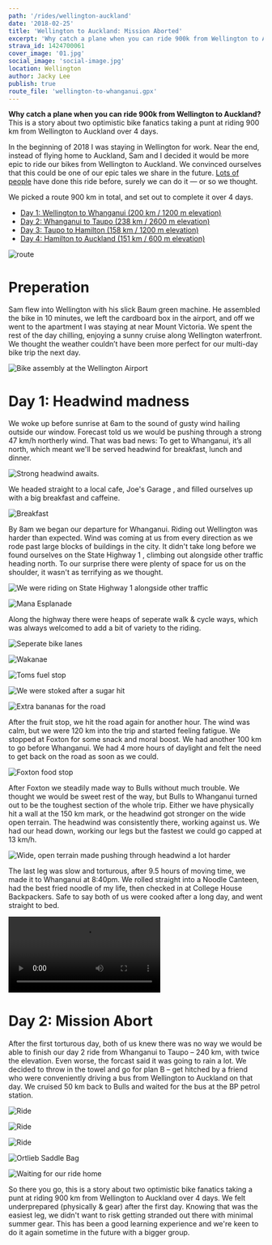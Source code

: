 ```yaml
---
path: '/rides/wellington-auckland'
date: '2018-02-25'
title: 'Wellington to Auckland: Mission Aborted'
excerpt: 'Why catch a plane when you can ride 900k from Wellington to Auckland? This is a story about two optimistic bike fanatics taking a punt at riding 900 km from Wellington to Auckland over 4 days.'
strava_id: 1424700061
cover_image: '01.jpg'
social_image: 'social-image.jpg'
location: Wellington
author: Jacky Lee
publish: true
route_file: 'wellington-to-whanganui.gpx'
---
```


**Why catch a plane when you can ride 900k from Wellington to Auckland?** This is a story about two optimistic bike fanatics taking a punt at riding 900 km from Wellington to Auckland over 4 days.


In the beginning of 2018 I was staying in Wellington for work. Near the end, instead of flying home to Auckland, Sam and I decided it would be more epic to ride our bikes from Wellington to Auckland. We convinced ourselves that this could be one of our epic tales we share in the future. [Lots of people](https://www.dynamoevents.co.nz/event/bdo-wellington-to-auckland-cycle-challenge-2017/) have done this ride before, surely we can do it — or so we thought.

We picked a route 900 km in total, and set out to complete it over 4 days.

- [Day 1: Wellington to Whanganui (200 km / 1200 m elevation)](https://www.google.co.nz/maps/dir/Wellington/Whanganui/@-40.605871,174.5307259,9z/data=!3m1!4b1!4m14!4m13!1m5!1m1!1s0x6d38b1fc49e974cb:0xa00ef63a213b470!2m2!1d174.776236!2d-41.2864603!1m5!1m1!1s0x6d6ab8747e76634b:0x500ef6143a39932!2m2!1d175.0478901!2d-39.9300887!3e1)
- [Day 2: Whanganui to Taupo (238 km / 2600 m elevation)](https://www.google.co.nz/maps/dir/Whanganui/Taupo/@-39.3755184,175.0061628,9z/data=!3m1!4b1!4m14!4m13!1m5!1m1!1s0x6d6ab8747e76634b:0x500ef6143a39932!2m2!1d175.0478901!2d-39.9300887!1m5!1m1!1s0x6d6bef77144b165b:0x500ef6143a309e0!2m2!1d176.0702098!2d-38.6856924!3e1)
- [Day 3: Taupo to Hamilton (158 km / 1200 m elevation)](https://www.google.co.nz/maps/dir/Taupo/Hamilton/@-38.2100756,175.3946074,10z/data=!3m1!4b1!4m14!4m13!1m5!1m1!1s0x6d6bef77144b165b:0x500ef6143a309e0!2m2!1d176.0702098!2d-38.6856924!1m5!1m1!1s0x6d6d227487a63621:0x500ef6143a29903!2m2!1d175.279253!2d-37.7870012!3e1)
- [Day 4: Hamilton to Auckland (151 km / 600 m elevation)](https://www.google.co.nz/maps/dir/Taupo/Hamilton/@-38.2100756,175.3946074,10z/data=!3m1!4b1!4m14!4m13!1m5!1m1!1s0x6d6bef77144b165b:0x500ef6143a309e0!2m2!1d176.0702098!2d-38.6856924!1m5!1m1!1s0x6d6d227487a63621:0x500ef6143a29903!2m2!1d175.279253!2d-37.7870012!3e1)

![route](route.png 'The route we picked for Wellington to Auckland.')

# Preperation

Sam flew into Wellington with his slick Baum green machine. He assembled the bike in 10 minutes, we left the cardboard box in the airport, and off we went to the apartment I was staying at near Mount Victoria. We spent the rest of the day chilling, enjoying a sunny cruise along Wellington waterfront. We thought the weather couldn’t have been more perfect for our multi-day bike trip the next day.

![Bike assembly at the Wellington Airport](bike-assembly-airport.png 'Bike assembly at the Wellington Airport')

<!--
# The gears

![Gears](IMG_1248.jpg 'Ritchey Road Logic (Size 51)')
![Gears](IMG_1321.jpg "Assortment of items I'm carrying in my bags.")


|            |                         |
| :--------- | :---------------------- |
| Bike       | Ritchey Road Logic      |
| Tyre       | Panaracer GravelKing 26 |
| Saddle bag | Ortlieb                 |
| Frame bag  | Ortlieb                 |
| Saddle bag | Ortlieb                 |
| Saddle bag | Ortlieb                 |
| Saddle bag | Ortlieb                 |

 -->

# Day 1: Headwind madness

We woke up before sunrise at 6am to the sound of gusty wind hailing outside our window. Forecast told us we would be pushing through a strong 47 km/h northerly wind. That was bad news: To get to Whanganui, it’s all north, which meant we'll be served headwind for breakfast, lunch and dinner.

![Strong headwind awaits.](IMG_1390.jpg "Forecast told us we would be having a strong headwind.")

We headed straight to a local cafe, <marker-link lat='-41.2924544' lng='174.7816318' label='A' zoom='12' >Joe's Garage </marker-link>, and filled ourselves up with a big breakfast and caffeine.

![Breakfast](IMG_1391.jpg "Porridge with Banana at Joe's Garage")

By 8am we began our departure for Whanganui. Riding out Wellington was harder than expected. Wind was coming at us from every direction as we rode past large blocks of buildings in the city. It didn't take long before we found ourselves on the <marker-link lat='-41.242581' lng='174.812298' label='B' zoom='12'>State Highway 1</marker-link> , climbing out alongside other traffic heading north. To our surprise there were plenty of space for us on the shoulder, it wasn't as terrifying as we thought.

![We were riding on State Highway 1 alongside other traffic](IMG_1403.jpg "We were riding on State Highway 1 alongside other traffic.")

![Mana Esplanade](IMG_1418.jpg "<marker-link lat='-41.103582' lng='174.869717' label='C' zoom='12'>Mana Esplanade</marker-link>, looking out onto the rolling landscape." )

Along the highway there were heaps of seperate walk & cycle ways, which was always welcomed to add a bit of variety to the riding.

![Seperate bike lanes](IMG_1427.jpg "<marker-link lat='-41.039345' lng='174.884940' label='D' zoom='12'>Seperate cycle way along State Highway 1</marker-link>")

![Wakanae](01.jpg "<marker-link lat='-40.856402' lng='175.057952' label='E' zoom='12'>Pushing through on Kapiti Expressway, Waikanae</marker-link>")

![Toms fuel stop](IMG_1462.jpg "<marker-link lat='-40.647861' lng='175.259858' label='F' zoom='12'>Picking up some sugar from Toms.</marker-link>")

![We were stoked after a sugar hit](IMG_1471.jpg "We were stoked after the sugar hit")

![Extra bananas for the road](IMG_1467.jpg "Extra bananas for the road.")

After the fruit stop, we hit the road again for another hour. The wind was calm, but we were 120 km into the trip and started feeling fatigue. We stopped at <marker-link lat='-40.473126' lng='175.285641' label='G' zoom='12'>Foxton</marker-link> for some snack and moral boost. We had another 100 km to go before Whanganui. We had 4 more hours of daylight and felt the need to get back on the road as soon as we could.

![Foxton food stop](IMG_1211.jpg "Food stop at a local takeaway in Foxton")

After Foxton we steadily made way to Bulls without much trouble. We thought we would be sweet rest of the way, but Bulls to Whanganui turned out to be the toughest section of the whole trip. Either we have physically hit a wall at the 150 km mark, or the headwind got stronger on the wide open terrain. The headwind was consistently there, working against us. We had our head down, working our legs but the fastest we could go capped at 13 km/h.

![Wide, open terrain made pushing through headwind a lot harder](IMG_1518.jpg "Wide, open terrain made pushing through headwind a lot harder")

The last leg was slow and torturous, after 9.5 hours of moving time, we made it to Whanganui at 8:40pm. We rolled straight into a Noodle Canteen, had the best fried noodle of my life, then checked in at <marker-link lat='-39.926937' lng='175.046932' label='H' zoom='12'>College House Backpackers</marker-link>. Safe to say both of us were cooked after a long day, and went straight to bed.

<div>
<video src="fkyea.mp4" controls></video>
</div>

# Day 2: Mission Abort
After the first torturous day, both of us knew there was no way we would be able to finish our day 2 ride from Whanganui to Taupo – 240 km, with twice the elevation. Even worse, the forcast said it was going to rain a lot. We decided to throw in the towel and go for plan B – get hitched by a friend who were conveniently driving a bus from Wellington to Auckland on that day. We cruised 50 km back to Bulls and waited for the bus at the BP petrol station.

![Ride](IMG_1565.jpg "Knowing we weren't pushed for time made the ride much more enjoyable")

![Ride](jacky.jpg "Knowing we weren't pushed for time made the ride much more enjoyable")

![Ride](IMG_1617.jpg "Knowing we weren't pushed for time made the ride much more enjoyable")

![Ortlieb Saddle Bag](IMG_1636.jpg "Ortlieb Saddle bag was great for this trip. ")

![Waiting for our ride home](IMG_1639.jpg "We waited for our ride home at a BP Petrol station in Bulls.")

So there you go, this is a story about two optimistic bike fanatics taking a punt at riding 900 km from Wellington to Auckland over 4 days. We felt underprepared (physically & gear) after the first day. Knowing that was the easiest leg, we didn't want to risk getting stranded out there with minimal summer gear. This has been a good learning experience and we're keen to do it again sometime in the future with a bigger group.